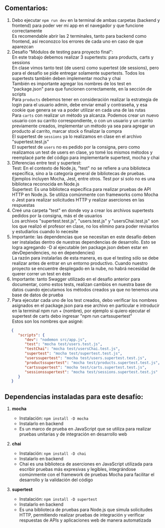 ## Comentarios:

1. Debo ejecutar `npm run dev` en la terminal de ambas carpetas (backend y frontend) para poder ver mi app en el navegador y que funcione correctamente <br>
   Es recomendable abrir las 2 terminales, tanto para backend como frontend, así reconozco los errores de cada uno en caso de que aparezcan
2. Desafío "Módulos de testing para proyecto final": <br>
   En este trabajo debemos realizar 3 supertests: para products, carts y sessions <br>
   En clase vimos tanto test (de users) como supertest (de sessions), pero para el desafío se pide entregar solamente supertests. Todos los supertests también deben implementar mocha y chai <br>
   También es importante agregar los nombres de los test en "package.json" para que funcionen correctamente, en la sección de scripts <br>
   Para `products` debemos tener en consideración realizar la estrategia de login para el usuario admin, debe enviar email y contraseña, y esa cookie que genera se va a poder utilizar en cada una de las rutas <br>
   Para `carts` con realizar un método ya alcanza. Podemos crear un nuevo usuario con su carrito correspondiente, o con un usuario y un carrito previamente creados, implementar un método ya sea para agregar un producto al carrito, marcar stock o finalizar la compra <br>
   El supertest de `sessions` ya lo realizamos en clase en el archivo "supertest.test.js" <br>
   El supertest de `users` no es pedido por la consigna, pero como realizamos un test de users en clase, yo tomé los mismos métodos y reemplacé parte del código para implementarle supertest, mocha y chai <br>
3. Diferencias entre test y supertest: <br>
   Test: En el contexto de Node.js, "test" no se refiere a una biblioteca específica, sino a la categoría general de bibliotecas de pruebas. Ejemplos incluyen Mocha, Jest, entre otros. Test por sí solo no es una biblioteca reconocida en Node.js <br>
   Supertest: Es una biblioteca específica para realizar pruebas de API HTTP en Node.js. Se utiliza comúnmente con frameworks como Mocha o Jest para realizar solicitudes HTTP y realizar aserciones en las respuestas
4. Creé una carpeta "test" en donde voy a crear los archivos supertests pedidos por la consigna, más el de usuarios <br>
   Los archivos "supertest.test.js", "users.test.js" y "usersChai.test.js" son los que realizó el profesor en clase, no los elimino para poder revisarlos y estudiarlos cuando lo necesite
6. Importante: las dependencias que se necesitan en este desafío deben ser instaladas dentro de nuestras dependencias de desarrollo. Esto se logra agregando -D al ejecutable (en package.json deben estar en devDependencies, no en dependencies) <br>
   La razón para instalarlas de esta manera, es que el testing sólo se debe realizar antes de entrar en un entorno productivo. Cuando nuestro proyecto se encuentre desplegado en la nube, no habrá necesidad de querer correr un test en éste
7. Importante: tanto Swagger utilizado en el desafío anterior para documentar, como estos tests, realizan cambios en nuestra base de datos cuando ejecutamos los métodos creados ya que no tenemos una base de datos de prueba
8. Para ejecutar cada uno de los test creados, debo verificar los nombres asignados en el package.json para ese archivo en particular e introducir en la terminal npm run + (nombre), por ejemplo si quiero ejecutar el supertest de carts debo ingresar "npm run cartssupertest" <br>
   Estos son los nombres que asigné:
```json
   {
      "scripts": {
         "dev": "nodemon src/app.js",
         "test": "mocha test/users.test.js",
         "testChai": "mocha test/usersChai.test.js",
         "supertest": "mocha test/supertest.test.js",
         "userssupertest": "mocha test/users.supertest.test.js",
         "productssupertest": "mocha test/products.supertest.test.js",
         "cartssupertest": "mocha test/carts.supertest.test.js",
         "sessionssupertest": "mocha test/sessions.supertest.test.js"
      }
   }
```


## Dependencias instaladas para este desafío:

1. **mocha**
   - Instalación: `npm install -D mocha`
   - Instalarlo en backend
   - Es un marco de prueba en JavaScript que se utiliza para realizar pruebas unitarias y de integración en desarrollo web

2. **chai**
   - Instalación: `npm install -D chai`
   - Instalarlo en backend
   - Chai es una biblioteca de aserciones en JavaScript utilizada para escribir pruebas más expresivas y legibles, integrándose comúnmente con el framework de pruebas Mocha para facilitar el desarrollo y la validación del código

3. **supertest**
   - Instalación: `npm install -D supertest`
   - Instalarlo en backend
   - Es una biblioteca de pruebas para Node.js que simula solicitudes HTTP, permitiendo realizar pruebas de integración y verificar respuestas de APIs y aplicaciones web de manera automatizada